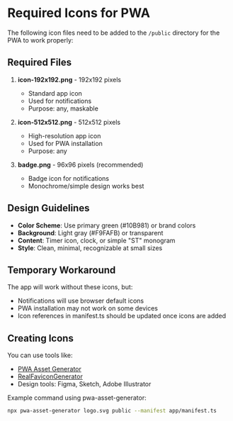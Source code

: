 # Required Icons for PWA

The following icon files need to be added to the `/public` directory for the PWA to work properly:

## Required Files

1. **icon-192x192.png** - 192x192 pixels
   - Standard app icon
   - Used for notifications
   - Purpose: any, maskable

2. **icon-512x512.png** - 512x512 pixels
   - High-resolution app icon
   - Used for PWA installation
   - Purpose: any

3. **badge.png** - 96x96 pixels (recommended)
   - Badge icon for notifications
   - Monochrome/simple design works best

## Design Guidelines

- **Color Scheme**: Use primary green (#10B981) or brand colors
- **Background**: Light gray (#F9FAFB) or transparent
- **Content**: Timer icon, clock, or simple "ST" monogram
- **Style**: Clean, minimal, recognizable at small sizes

## Temporary Workaround

The app will work without these icons, but:

- Notifications will use browser default icons
- PWA installation may not work on some devices
- Icon references in manifest.ts should be updated once icons are added

## Creating Icons

You can use tools like:

- [PWA Asset Generator](https://github.com/elegantapp/pwa-asset-generator)
- [RealFaviconGenerator](https://realfavicongenerator.net/)
- Design tools: Figma, Sketch, Adobe Illustrator

Example command using pwa-asset-generator:

```bash
npx pwa-asset-generator logo.svg public --manifest app/manifest.ts
```
